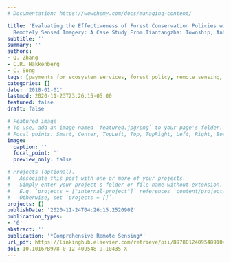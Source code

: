```yaml
---
# Documentation: https://wowchemy.com/docs/managing-content/

title: 'Evaluating the Effectiveness of Forest Conservation Policies with Multitemporal
  Remotely Sensed Imagery: A Case Study From Tiantangzhai Township, Anhui, China'
subtitle: ''
summary: ''
authors:
- Q. Zhang
- C.R. Hakkenberg
- C. Song
tags: [payments for ecosystem services, forest policy, remote sensing, Landsat]
categories: []
date: '2018-01-01'
lastmod: 2020-11-23T23:26:15-05:00
featured: false
draft: false

# Featured image
# To use, add an image named `featured.jpg/png` to your page's folder.
# Focal points: Smart, Center, TopLeft, Top, TopRight, Left, Right, BottomLeft, Bottom, BottomRight.
image:
  caption: ''
  focal_point: ''
  preview_only: false

# Projects (optional).
#   Associate this post with one or more of your projects.
#   Simply enter your project's folder or file name without extension.
#   E.g. `projects = ["internal-project"]` references `content/project/deep-learning/index.md`.
#   Otherwise, set `projects = []`.
projects: []
publishDate: '2020-11-24T04:26:15.252090Z'
publication_types:
- '6'
abstract: ''
publication: '*Comprehensive Remote Sensing*'
url_pdf: https://linkinghub.elsevier.com/retrieve/pii/B978012409548910435X
doi: 10.1016/B978-0-12-409548-9.10435-X
---
```

